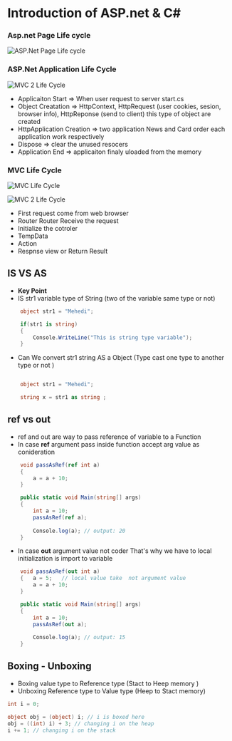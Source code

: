 
# Introduction of ASP.net & C#

### Asp.net Page Life cycle 

![ASP.Net Page Life cycle](https://drive.google.com/uc?export=view&id=1cMGoj0hqphDdMwvjTVQV8FmJpjQE0Rfu)

### ASP.Net Application Life Cycle 

![MVC 2 Life Cycle ](https://drive.google.com/uc?export=view&id=1ePzaIRej4lVJVixqrGGulGSlSKnNxgbu)

- Applicaiton Start => When user request to server start.cs
- Object Creatation  => HttpContext, HttpRequest (user cookies, sesion, browser info), HttpReponse (send to client) this type of object are created 
- HttpApplication Creation => two application News and Card order each application work respectively 
- Dispose => clear the unused resocers 
- Application End =>  applicaiton finaly uloaded from the memory 


### MVC Life Cycle 

![MVC Life Cycle ](https://drive.google.com/uc?export=view&id=1140etNMDvQusPt6mSUohbBlywsWa1yEp)

![MVC 2 Life Cycle ](https://drive.google.com/uc?export=view&id=1bZCpZDTSS9YLP1zZQih1PTyBYJEytuMg)

- First request come from web browser 
- Router Router Receive the request
- Initialize the cotroler 
- TempData
- Action 
- Respnse view or Return Result 

## IS VS AS

- **Key Point**
- IS str1 variable type of String (two of the variable same type or not)
```C#
    object str1 = "Mehedi";

    if(str1 is string)
    {
        Console.WriteLine("This is string type variable");
    }

```

- Can We convert str1 string AS a Object (Type cast one type to another type or not )

```C#

    object str1 = "Mehedi";

    string x = str1 as string ;
```


## ref vs out 

- ref and out are way to pass reference of variable to a Function 
- In case **ref** argument pass inside function accept arg value as conideration 
```C#
    void passAsRef(ref int a)
    {
        a = a + 10;  
    }

    public static void Main(string[] args)
    {
        int a = 10;
        passAsRef(ref a);
        
        Console.log(a); // output: 20
    }
```
- In case **out** argument value not coder That's why we have to local initialization is import to variable 
```C#
    void passAsRef(out int a)
    {   a = 5;   // local value take  not argument value 
        a = a + 10;  
    }

    public static void Main(string[] args)
    {
        int a = 10;
        passAsRef(out a);
        
        Console.log(a); // output: 15
    }
```
## Boxing - Unboxing 

- Boxing value type to Reference type (Stact to Heep memory )
- Unboxing Reference type to Value type (Heep to Stact memory)

```C#
int i = 0;

object obj = (object) i; // i is boxed here
obj = ((int) i) + 3; // changing i on the heap
i += 1; // changing i on the stack

```

